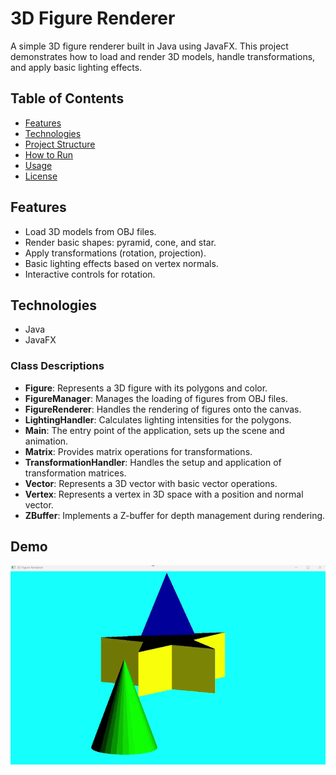 # 3D Figure Renderer

A simple 3D figure renderer built in Java using JavaFX. This project demonstrates how to load and render 3D models, handle transformations, and apply basic lighting effects.

## Table of Contents

- [Features](#features)
- [Technologies](#technologies)
- [Project Structure](#project-structure)
- [How to Run](#how-to-run)
- [Usage](#usage)
- [License](#license)

## Features

- Load 3D models from OBJ files.
- Render basic shapes: pyramid, cone, and star.
- Apply transformations (rotation, projection).
- Basic lighting effects based on vertex normals.
- Interactive controls for rotation.

## Technologies

- Java
- JavaFX

### Class Descriptions

- **Figure**: Represents a 3D figure with its polygons and color.
- **FigureManager**: Manages the loading of figures from OBJ files.
- **FigureRenderer**: Handles the rendering of figures onto the canvas.
- **LightingHandler**: Calculates lighting intensities for the polygons.
- **Main**: The entry point of the application, sets up the scene and animation.
- **Matrix**: Provides matrix operations for transformations.
- **TransformationHandler**: Handles the setup and application of transformation matrices.
- **Vector**: Represents a 3D vector with basic vector operations.
- **Vertex**: Represents a vertex in 3D space with a position and normal vector.
- **ZBuffer**: Implements a Z-buffer for depth management during rendering.

## Demo

![Demo](src/main/resources/demoGif.gif)
